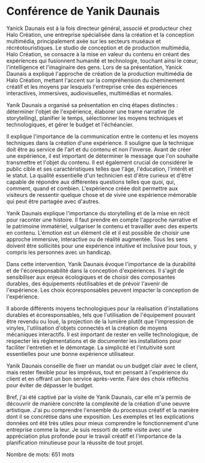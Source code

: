 # Conférence de Yanik Daunais

Yanick Daunais est à la fois directeur général, associé et producteur chez Halo Création, une entreprise spécialisée dans la création et la conception multimédia, principalement axée sur les secteurs muséaux et récréotouristiques. Le studio de conception et de production multimédia, Halo Création, se consacre à la mise en valeur du contenu en créant des expériences qui fusionnent humanité et technologie, touchant ainsi le cœur, l'intelligence et l'imaginaire des gens. Lors de sa présentation, Yanick Daunais a expliqué l'approche de création de la production multimédia de Halo Création, mettant l'accent sur la compréhension du cheminement créatif et les moyens par lesquels l'entreprise crée des expériences interactives, immersives, audiovisuelles, multimédias et normales.

Yanik Daunais a organisé sa présentation en cinq étapes distinctes : déterminer l'objet de l'expérience, élaborer une trame narrative (le storytelling), planifier le temps, sélectionner les moyens techniques et technologiques, et gérer le budget et l'échéancier.

Il explique l'importance de la communication entre le contenu et les moyens techniques dans la création d'une expérience. Il souligne que la technique doit être au service de l'art et du contenu et non l'inverse. Avant de créer une expérience, il est important de déterminer le message que l'on souhaite transmettre et l'objet du contenu. Il est également crucial de considérer le public cible et ses caractéristiques telles que l'âge, l'éducation, l'intérêt et le statut. La qualité essentielle d'un technicien est d'être curieux et d'être capable de répondre aux différentes questions telles que quoi, qui, comment, quand et combien. L'expérience créée doit permettre aux visiteurs de ressentir quelque chose et de vivre une expérience mémorable qui peut être partagée avec d'autres. 

Yanik Daunais explique l'importance du storytelling et de la mise en récit pour raconter une histoire. Il faut prendre en compte l'approche narrative et le patrimoine immatériel, vulgariser le contenu et travailler avec des experts en contenu. L'émotion est un élément clé et il est possible de choisir une approche immersive, interactive ou de réalité augmentée. Tous les sens doivent être sollicités pour une expérience intuitive et inclusive pour tous, y compris les personnes avec un handicap.

Dans cette intervention, Yanik Daunais évoque l'importance de la durabilité et de l'écoresponsabilité dans la conception d'expériences. Il s'agit de sensibiliser aux enjeux écologiques et de choisir des composantes durables, des équipements réutilisables et de prévoir l'avenir de l'expérience. Les choix écoresponsables peuvent impacter la conception de l'expérience.

Il aborde différents moyens technologiques pour la réalisation d'installations durables et écoresponsables, tels que l'utilisation de l'équipement pouvant être revendu ou loué, la projection de la lumière plutôt que l'impression de vinyles, l'utilisation d'objets connectés et la création de moyens mécaniques interactifs. Il est important de rester en veille technologique, de respecter les réglementations et de documenter les installations pour faciliter l'entretien et le démontage. La simplicité et l'intuitivité sont essentielles pour une bonne expérience utilisateur.

Yanik Daunais conseille de fixer un mandat ou un budget clair avec le client, mais rester flexible pour les imprévus, tout en pensant à l'expérience du client et en offrant un bon service après-vente. Faire des choix réfléchis pour éviter de dépasser le budget.

Bref, j'ai été captivé par la visite de Yanik Daunais, car elle m'a permis de découvrir de manière concrète la complexité de la création d'une oeuvre artistique. J'ai pu comprendre l'ensemble du processus créatif et la manière dont il se concrétise dans une exposition. Les exemples et les explications données ont été très utiles pour mieux comprendre le fonctionnement d'une entreprise comme la leur. Je suis ressorti de cette visite avec une appréciation plus profonde pour le travail créatif et l'importance de la planification minutieuse pour la réussite de tout projet.

Nombre de mots: 651 mots
